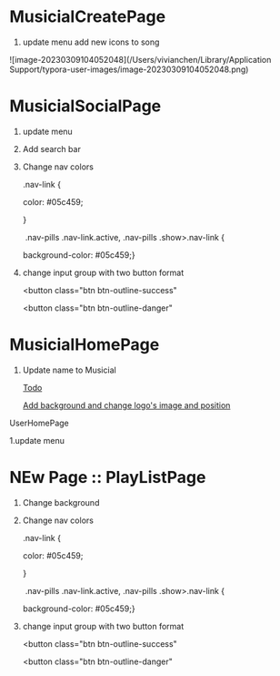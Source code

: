 # MusicialCreatePage

1. update menu add new icons to song

![image-20230309104052048](/Users/vivianchen/Library/Application Support/typora-user-images/image-20230309104052048.png)

# MusicialSocialPage

   1. update menu 

   2. Add search bar

   3. Change nav colors

      .nav-link {

      color: #05c459;

      }

      ​    .nav-pills .nav-link.active, .nav-pills .show>.nav-link {

        background-color: #05c459;} 

   4. change input group with two button format

      <button class="btn btn-outline-success" 

      <button class="btn btn-outline-danger"

      

# MusicialHomePage

1. Update name to Musicial

   <u>Todo</u>

   <u>Add background and change logo's  image and position</u>



UserHomePage

1.update menu



# NEw Page :: PlayListPage

1. Change background<body class="bg-light">

2. Change nav colors

   .nav-link {

   color: #05c459;

   }

   

   ​    .nav-pills .nav-link.active, .nav-pills .show>.nav-link {

     background-color: #05c459;} 

3. change input group with two button format

   <button class="btn btn-outline-success" 

   <button class="btn btn-outline-danger" 
